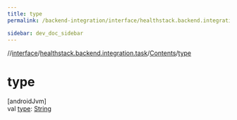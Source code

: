 ```yaml
---
title: type
permalink: /backend-integration/interface/healthstack.backend.integration.task/-contents/type.html

sidebar: dev_doc_sidebar
---
```

//[interface](../../../index.html)/[healthstack.backend.integration.task](../index.html)/[Contents](index.html)/[type](type.html)



# type



[androidJvm]\
val [type](type.html): [String](https://kotlinlang.org/api/latest/jvm/stdlib/kotlin/-string/index.html)





